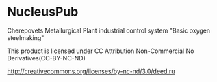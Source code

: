 NucleusPub
==========

Cherepovets Metallurgical Plant industrial control system "Basic oxygen steelmaking"

This product is licensed under CC Attribution Non-Commercial No Derivatives(CC-BY-NC-ND)

http://creativecommons.org/licenses/by-nc-nd/3.0/deed.ru
